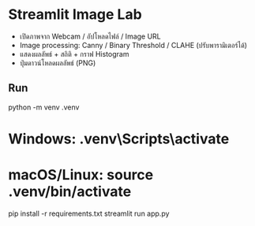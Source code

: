 
# Streamlit Image Lab

- เปิดภาพจาก Webcam / อัปโหลดไฟล์ / Image URL
- Image processing: Canny / Binary Threshold / CLAHE (ปรับพารามิเตอร์ได้)
- แสดงผลลัพธ์ + สถิติ + กราฟ Histogram
- ปุ่มดาวน์โหลดผลลัพธ์ (PNG)

## Run

python -m venv .venv

# Windows: .venv\Scripts\activate

# macOS/Linux: source .venv/bin/activate

pip install -r requirements.txt
streamlit run app.py
